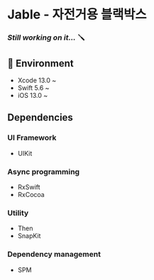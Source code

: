 # Jable - 자전거용 블랙박스
### _Still working on it..._ 🪛

## 🎨 Environment
- Xcode 13.0 ~
- Swift 5.6 ~
- iOS 13.0 ~

## Dependencies
### UI Framework
- UIKit

### Async programming
- RxSwift
- RxCocoa

### Utility
- Then
- SnapKit

### Dependency management
- SPM

